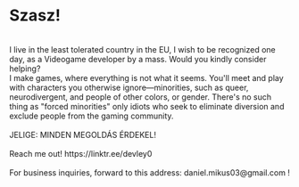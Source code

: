 <h1>Szasz!</h1>
 <br>
I live in the least tolerated country in the EU, I wish to be recognized one day, as a Videogame developer by a mass. Would you kindly consider helping?<br>
I make games, where everything is not what it seems. You'll meet and play with characters you otherwise ignore—minorities, such as queer, neurodivergent, and people of other colors, or gender. There's no such thing as "forced minorities" only idiots who seek to eliminate diversion and exclude people from the gaming community.<br><br>
JELIGE: MINDEN MEGOLDÁS ÉRDEKEL!<br>
 <br>
Reach me out! https://linktr.ee/devley0<br>

<br>
For business inquiries, forward to this address: daniel.mikus03@gmail.com !
